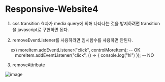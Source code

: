# Responsive-Website4

 1. css transition 효과가 media query에 의해 나타나는 것을 방지하려면 transition을 javascript로 구현하면 된다.

 2. removeEventListener를 사용하려면 임시함수를 사용하면 안된다.

&emsp; ex) moreItem.addEventListener("click", controlMoreItem); -- OK<br/>
&emsp;&emsp;   moreItem.addEventListener("click", () => { console.log("hi") }); -- NO

 3. removeAttribute

![image](https://user-images.githubusercontent.com/80094949/137414886-b8e6bfef-264a-437c-94a0-fccea83c2c71.png)
